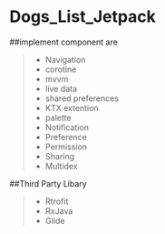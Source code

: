 # Dogs_List_Jetpack

##implement component are
>* Navigation
>* corotine
>* mvvm
>* live data
>* shared preferences
>* KTX extention
>* palette
>* Notification
>* Preference
>* Permission
>* Sharing
>* Multidex

##Third Party Libary
>* Rtrofit
>* RxJava
>* Glide
